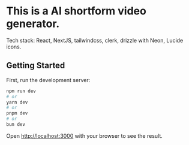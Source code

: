 # This is a AI shortform video generator.

Tech stack: React, NextJS, tailwindcss, clerk, drizzle with Neon, Lucide icons.

## Getting Started

First, run the development server:

```bash
npm run dev
# or
yarn dev
# or
pnpm dev
# or
bun dev
```

Open [http://localhost:3000](http://localhost:3000) with your browser to see the result.
